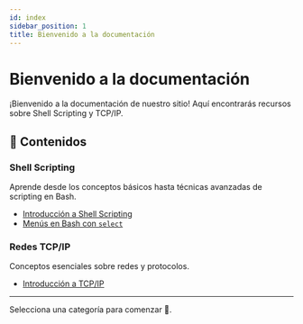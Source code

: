 ```yaml
---
id: index
sidebar_position: 1
title: Bienvenido a la documentación
---
```


# Bienvenido a la documentación

¡Bienvenido a la documentación de nuestro sitio! Aquí encontrarás recursos sobre Shell Scripting y TCP/IP.

## 📜 Contenidos

### Shell Scripting
Aprende desde los conceptos básicos hasta técnicas avanzadas de scripting en Bash.

- [Introducción a Shell Scripting](shell-scripting/index.md)
- [Menús en Bash con `select`](shell-scripting/index.md)

### Redes TCP/IP
Conceptos esenciales sobre redes y protocolos.

- [Introducción a TCP/IP](tcp-ip/index.md)

---

Selecciona una categoría para comenzar 🚀.
 
